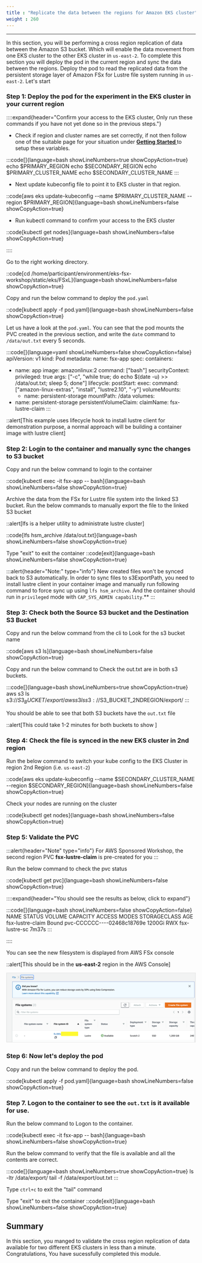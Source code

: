 ```yaml
---
title : "Replicate the data between the regions for Amazon EKS cluster"
weight : 260
---
```

-------------------------------------------------------------

In this section, you will be performing a cross region replication of data between the Amazon S3 bucket. Which will enable the data movement from one EKS cluster to the other EKS cluster in `us-east-2`. To complete this section you will deploy the pod in the current region and sync the data between the regions. Deploy the pod to read the replicated data from the persistent storage layer of Amazon FSx for Lustre file system running in `us-east-2`. Let's start

### Step 1: Deploy the pod for the experiment in the EKS cluster in your current region

::::expand{header="Confirm your access to the EKS cluster, Only run these commands if you have not yet done so in the previous steps."}

- Check if region and cluster names are set correctly, if not then follow one of the suitable page for your situation under **[Getting Started ](/020-setup)** to setup these variables. 

:::code[]{language=bash showLineNumbers=true showCopyAction=true}
echo $PRIMARY_REGION
echo $SECONDARY_REGION
echo $PRIMARY_CLUSTER_NAME
echo $SECONDARY_CLUSTER_NAME
:::

- Next update kubeconfig file to point it to EKS cluster in that region.

::code[aws eks update-kubeconfig --name $PRIMARY_CLUSTER_NAME --region $PRIMARY_REGION]{language=bash showLineNumbers=false showCopyAction=true}

- Run kubectl command to confirm your access to the EKS cluster

::code[kubectl get nodes]{language=bash showLineNumbers=false showCopyAction=true}

::::


Go to the right working directory.

::code[cd /home/participant/environment/eks-fsx-workshop/static/eks/FSxL]{language=bash showLineNumbers=false showCopyAction=true}

Copy and run the below command to deploy the `pod.yaml`

::code[kubectl apply -f pod.yaml]{language=bash showLineNumbers=false showCopyAction=true}


Let us have a look at the `pod.yaml`. You can see that the pod mounts the PVC created in the previous section, and write the `date` command to `/data/out.txt` every 5 seconds.

:::code[]{language=yaml showLineNumbers=false showCopyAction=false}
apiVersion: v1
kind: Pod
metadata:
  name: fsx-app
spec:
  containers:
  - name: app
    image: amazonlinux:2
    command: ["bash"]
    securityContext:
      privileged: true
    args: ["-c", "while true; do echo $(date -u) >> /data/out.txt; sleep 5; done"]
    lifecycle:
      postStart:
        exec:
          command: ["amazon-linux-extras", "install", "lustre2.10", "-y"]
    volumeMounts:
    - name: persistent-storage
      mountPath: /data
  volumes:
  - name: persistent-storage
    persistentVolumeClaim:
      claimName: fsx-lustre-claim
:::

::alert[This example uses lifecycle hook to install lustre client for demonstration purpose, a normal approach will be building a container image with lustre client]

### Step 2: Login to the container and manually sync the changes to S3 bucket

Copy and run the below command to login to the container

::code[kubectl exec -it fsx-app -- bash]{language=bash showLineNumbers=false showCopyAction=true}

Archive the data from the FSx for Lustre file system into the linked S3 bucket. Run the below commands to manually export the file to the linked S3 bucket

::alert[lfs is a helper utility to administrate lustre cluster]

::code[lfs hsm_archive /data/out.txt]{language=bash showLineNumbers=false showCopyAction=true}

Type "exit" to exit the container
::code[exit]{language=bash showLineNumbers=false showCopyAction=true}

:::alert{header="Note:" type="info"}
New created files won't be synced back to S3 automatically. In order to sync files to s3ExportPath, you need to install lustre client in your container image and manually run following command to force sync up using `lfs hsm_archive`. And the container should run in `privileged` mode with `CAP_SYS_ADMIN capability`.**
:::

### Step 3: Check both the Source S3 bucket and the Destination S3 Bucket

Copy and run the below command from the cli to Look for the s3 bucket name

::code[aws s3 ls]{language=bash showLineNumbers=false showCopyAction=true}

Copy and run the below command to Check the out.txt are in both s3 buckets. 

:::code[]{language=bash showLineNumbers=true showCopyAction=true}
aws s3 ls s3://$S3_BUCKET/export/
aws s3 ls s3://$S3_BUCKET_2NDREGION/export/
:::

You should be able to see that both S3 buckets have the `out.txt` file

::alert[This could take 1-2 minutes for both buckets to show ]

### Step 4: Check the file is synced in the new EKS cluster in 2nd region 

Run the below command to switch your kube config to the EKS Cluster in region 2nd Region (i.e. `us-east-2`)

::code[aws eks update-kubeconfig --name $SECONDARY_CLUSTER_NAME --region $SECONDARY_REGION]{language=bash showLineNumbers=false showCopyAction=true}

Check your nodes are running on the cluster

::code[kubectl get nodes]{language=bash showLineNumbers=false showCopyAction=true}

### Step 5: Validate the PVC

:::alert{header="Note" type="info"}
For AWS Sponsored Workshop, the second region PVC **fsx-lustre-claim** is pre-created for you
:::

Run the below command to check the pvc status

::code[kubectl get pvc]{language=bash showLineNumbers=false showCopyAction=true}

::::expand{header="You should see the results as below, click to expand"}

:::code[]{language=bash showLineNumbers=false showCopyAction=false}
NAME        STATUS   VOLUME                                     CAPACITY   ACCESS MODES   STORAGECLASS   AGE
fsx-lustre-claim   Bound    pvc-CCCCCC----02468c18769e   1200Gi     RWX            fsx-lustre-sc         7m37s
:::

::::

You can see the new filesystem is displayed from AWS FSx console

::alert[This should be in the **us-east-2** region in the AWS Console]

![FSxL_01](/static/images/FSxL_01.png)

### Step 6: Now let's deploy the pod

Copy and run the below command to deploy the pod.

::code[kubectl apply -f pod.yaml]{language=bash showLineNumbers=false showCopyAction=true}

### Step 7. Logon to the container to see the `out.txt` is it available for use.

Run the below command to Logon to the container.

::code[kubectl exec -it fsx-app -- bash]{language=bash showLineNumbers=false showCopyAction=true}

Run the below command to verify that the file is available and all the contents are correct. 

:::code[]{language=bash showLineNumbers=true showCopyAction=true}
ls -ltr /data/export/
tail -f /data/export/out.txt
:::

Type `ctrl+c` to exit the "tail" command

Type "exit" to exit the container
::code[exit]{language=bash showLineNumbers=false showCopyAction=true}

## Summary

In this section, you manged to validate the cross region replication of data available for two different EKS clusters in less than a minute. Congratulations, You have sucessfully completed this module.
